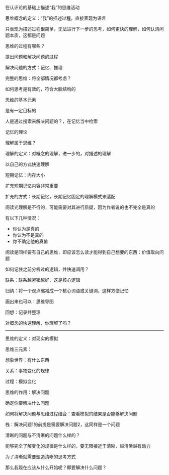 在认识论的基础上描述“我”的思维活动

思维概念的定义：“我”的描述过程，直接表现为语言

只表现为描述过程很简单，无法进行下一步的思考，如何更快的理解，如何认清问题本质，这都是问题

思维的过程有哪些？

提出问题和解决问题的过程

解决问题的方式：记忆、推理

完整的思维：将全部情况都考虑？

如何思考是有效的，符合大脑结构的

思维的基本元素

是有一定目标的

人是通过搜索来解决问题的？，在记忆当中检索

记忆的理论

理解属于思维？

理解的定义：对概念的理解，进一步的，对描述的理解

以自己的方式快速理解

短期记忆：内存大小

扩充短期记忆内容非常重要

扩充的方式：长期记忆，长期记忆固定的理解模式来适配



阅读光理解是不行的，可能需要对其进行质疑，因为作者说的也不完全是真的

有以下几种情况：

- 你认为是真的
- 你认为不是真的
- 你不确定他的真值

阅读是同样要有自己的思维，即应该怎么读才能得到自己想要的东西：价值取向问题

如何记住之前分析过的逻辑，并快速调用？

联系：联系越紧密越好，这是核心逻辑

归纳：将一个观点缩减成一个核心词语或关键词，这样方便记忆

画出来也可以：思维导图

回想：记录并整理

对概念的快速理解，你理解了吗？

------------

思维的定义：对现实的模拟

 思维三元素：

想象世界：有什么东西

关系：事物变化的规律

过程：模拟变化

思维的作用：解决问题

确定你要解决什么问题

如何将解决问题与思维过程结合：查看模拟的结果是否能够解决问题

栈：解决问题1的前提是需要解决问题2，这同样是一个问题

清晰的问题与不清晰的问题什么样的？

能够完全了解变化的规律是什么样的，要无限接近于清晰，越清晰越有动力

为了清晰就需要塑造清晰的思考方式



那么我现在应该从什么开始呢？即要解决什么问题？



